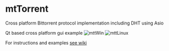 # mtTorrent
Cross platform Bittorrent protocol implementation including DHT using Asio

Qt based cross platform gui example
![mttWin](https://user-images.githubusercontent.com/378856/222498952-ab5ab26c-c494-4147-a230-ce741020f8c7.png)
![mttLinux](https://user-images.githubusercontent.com/378856/222498944-8fe3de1d-9428-498d-b00b-ce3612509f01.png)

For instructions and examples [see wiki](https://github.com/RazielXT/mtTorrent/wiki)
